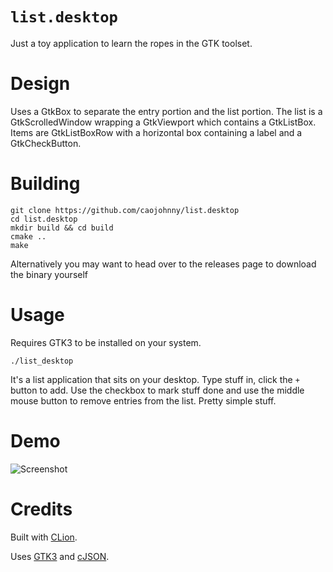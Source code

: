 # `list.desktop`

Just a toy application to learn the ropes in the GTK
toolset.

# Design

Uses a GtkBox to separate the entry portion and the list
portion. The list is a GtkScrolledWindow wrapping a
GtkViewport which contains a GtkListBox. Items are
GtkListBoxRow with a horizontal box containing a label and
a GtkCheckButton.

# Building

``` shell
git clone https://github.com/caojohnny/list.desktop
cd list.desktop
mkdir build && cd build
cmake ..
make
```

Alternatively you may want to head over to the releases
page to download the binary yourself

# Usage

Requires GTK3 to be installed on your system.

```
./list_desktop
```

It's a list application that sits on your desktop. Type
stuff in, click the `+` button to add. Use the checkbox to
mark stuff done and use the middle mouse button to remove
entries from the list. Pretty simple stuff.

# Demo

![Screenshot](https://i.imgur.com/WlT5Zw2.png)

# Credits

Built with [CLion](https://www.jetbrains.com/clion/).

Uses [GTK3](https://www.gtk.org/) and [cJSON](https://github.com/DaveGamble/cJSON).
